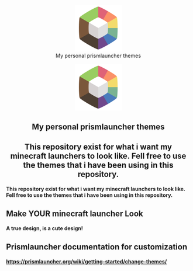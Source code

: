 <p align="center">
  <img src="https://github.com/tiffylikecat/prismlauncherThemes/blob/main/catppuccin/prismlauncherLogo.png" alt="prismlauncherLogo"><br>
  My personal prismlauncher themes
</p>


<p align="center">
  <img src="https://github.com/tiffylikecat/prismlauncherThemes/blob/main/catppuccin/prismlauncherLogo.png" alt="prismlauncherLogo">
</p>

<h2 align="center">
My personal prismlauncher themes
</h2>

<h2 align="center">
This repository exist for what i want my minecraft launchers to look like. Fell free to use the themes that i have been using in this repository.
</h2>

#### This repository exist for what i want my minecraft launchers to look like. Fell free to use the themes that i have been using in this repository.

## Make **YOUR** minecraft launcher Look
#### A true design, is a cute design!

## Prismlauncher documentation for customization
#### https://prismlauncher.org/wiki/getting-started/change-themes/
